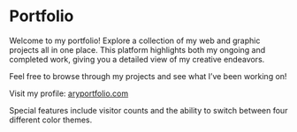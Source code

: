 # Portfolio

Welcome to my portfolio! Explore a collection of my web and graphic projects all in one place. This platform highlights both my ongoing and completed work, giving you a detailed view of my creative endeavors.

Feel free to browse through my projects and see what I’ve been working on!

Visit my profile: [aryportfolio.com](https://aryportfolio.com)

Special features include visitor counts and the ability to switch between four different color themes.

